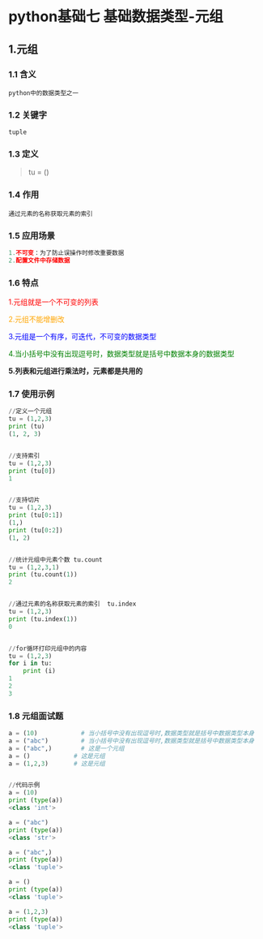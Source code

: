 # python基础七	基础数据类型-元组

## 1.元组

### 1.1 含义

``python中的数据类型之一``



### 1.2 关键字

``tuple``



### 1.3 定义

> tu = ()



### 1.4 作用

``通过元素的名称获取元素的索引``



### 1.5 应用场景

```python
1.不可变：为了防止误操作时修改重要数据
2.配置文件中存储数据
```



### 1.6 特点

<span style="color:red">1.元组就是一个不可变的列表</span>

<span style="color:orange">2.元组不能增删改</span>

<span style="color:blue">3.元组是一个有序，可迭代，不可变的数据类型</span>

<span style="color:green">4.当小括号中没有出现逗号时，数据类型就是括号中数据本身的数据类型</span>

**5.列表和元组进行乘法时，元素都是共用的**



### 1.7 使用示例

```python
//定义一个元组
tu = (1,2,3)
print (tu)
(1, 2, 3)


//支持索引
tu = (1,2,3)
print (tu[0])
1


//支持切片
tu = (1,2,3)
print (tu[0:1])
(1,)
print (tu[0:2])
(1, 2)


//统计元组中元素个数 tu.count
tu = (1,2,3,1)
print (tu.count(1))
2


//通过元素的名称获取元素的索引  tu.index
tu = (1,2,3)
print (tu.index(1))
0


//for循环打印元组中的内容
tu = (1,2,3)
for i in tu:
    print (i)
1
2
3
```



### 1.8 元组面试题

```python
a = (10)      		# 当小括号中没有出现逗号时,数据类型就是括号中数据类型本身
a = ("abc")      	# 当小括号中没有出现逗号时,数据类型就是括号中数据类型本身
a = ("abc",)     	# 这是一个元组
a = ()            # 这是元组
a = (1,2,3)       # 这是元组


//代码示例
a = (10)
print (type(a))
<class 'int'>

a = ("abc")
print (type(a))
<class 'str'>

a = ("abc",)
print (type(a))
<class 'tuple'>

a = ()
print (type(a))
<class 'tuple'>

a = (1,2,3)
print (type(a))
<class 'tuple'>
```


